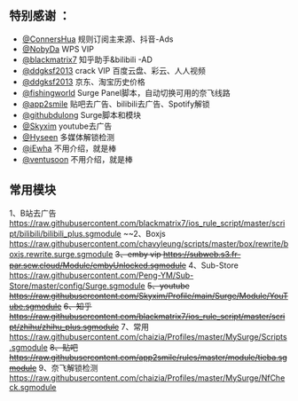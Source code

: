 ## 特别感谢 ：

* [@ConnersHua](https://github.com/DivineEngine/Profiles/tree/master) 规则订阅主来源、抖音-Ads
* [@NobyDa](https://github.com/NobyDa/Script/tree/master) WPS VIP
* [@blackmatrix7](https://github.com/blackmatrix7/ios_rule_script) 知乎助手&bilibili -AD
* [@ddgksf2013](https://github.com/ddgksf2013/Cuttlefish/blob/master/Rewrite/UnlockApp.conf) crack VIP 百度云盘、彩云、人人视频
* [@ddgksf2013](https://raw.githubusercontent.com/ddgksf2013/Cuttlefish/master/Rewrite/History_price.conf) 京东、淘宝历史价格
* [@fishingworld](https://github.com/fishingworld/something/tree/main/NetflixSelect) Surge Panel脚本，自动切换可用的奈飞线路
* [@app2smile](https://github.com/app2smile/rules) 贴吧去广告、bilibili去广告、Spotify解锁
* [@githubdulong](https://github.com/githubdulong/Script) Surge脚本和模块
* [@Skyxim](https://github.com/Skyxim/Profile/tree/main/Surge/Module) youtube去广告
* [@Hyseen](https://gist.github.com/Hyseen) 多媒体解锁检测
* [@iEwha](https://github.com/iEwha/Profiles) 不用介绍，就是棒
* [@ventusoon](https://github.com/ventusoon/ventus) 不用介绍，就是棒


## 常用模块
1、B站去广告
https://raw.githubusercontent.com/blackmatrix7/ios_rule_script/master/script/bilibili/bilibili_plus.sgmodule
~~2、Boxjs
https://raw.githubusercontent.com/chavyleung/scripts/master/box/rewrite/boxjs.rewrite.surge.sgmodule
~~3、emby vip
https://subweb.s3.fr-par.scw.cloud/Module/embyUnlocked.sgmodule~~
4、Sub-Store
https://raw.githubusercontent.com/Peng-YM/Sub-Store/master/config/Surge.sgmodule
~~5、youtube
https://raw.githubusercontent.com/Skyxim/Profile/main/Surge/Module/YouTube.sgmodule~~
~~6、知乎
https://raw.githubusercontent.com/blackmatrix7/ios_rule_script/master/script/zhihu/zhihu_plus.sgmodule~~
7、常用
https://raw.githubusercontent.com/chaizia/Profiles/master/MySurge/Scripts.sgmodule
~~8、贴吧
https://raw.githubusercontent.com/app2smile/rules/master/module/tieba.sgmodule~~
9、奈飞解锁检测
https://raw.githubusercontent.com/chaizia/Profiles/master/MySurge/NfCheck.sgmodule

